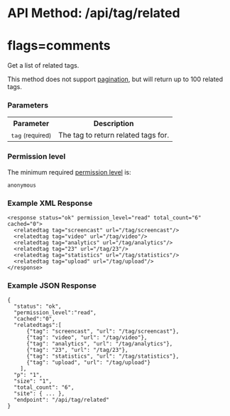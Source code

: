# API Method: /api/tag/related
# flags=comments

Get a list of related tags. 

This method does not support [pagination](index#pagination), but will return up to 100 related tags.

### Parameters

<table class="pretty">
  <tr><th>Parameter</th><th>Description</th></tr>

  <tr>
    <td>
      <tt>tag</tt>
      <small>(required)
    </td>
    <td>
      The tag to return related tags for.
    </td>
  </tr>
</table>


### Permission level 

The minimum required [permission level](index#permission-level) is:

    anonymous


### Example XML Response

    <response status="ok" permission_level="read" total_count="6" cached="0">
      <relatedtag tag="screencast" url="/tag/screencast"/>
      <relatedtag tag="video" url="/tag/video"/>
      <relatedtag tag="analytics" url="/tag/analytics"/>
      <relatedtag tag="23" url="/tag/23"/>
      <relatedtag tag="statistics" url="/tag/statistics"/>
      <relatedtag tag="upload" url="/tag/upload"/>
    </response>


### Example JSON Response

    {
      "status": "ok", 
      "permission_level":"read",
      "cached":"0",
      "relatedtags":[
          {"tag": "screencast", "url": "/tag/screencast"},
          {"tag": "video", "url": "/tag/video"},
          {"tag": "analytics", "url": "/tag/analytics"},
          {"tag": "23", "url": "/tag/23"},
          {"tag": "statistics", "url": "/tag/statistics"},
          {"tag": "upload", "url": "/tag/upload"}
        ],
      "p": "1",
      "size": "1",
      "total_count": "6",
      "site": { ... },
      "endpoint": "/api/tag/related"
    }
